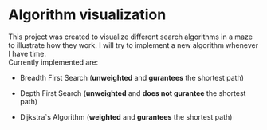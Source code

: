 # Algorithm visualization

This project was created to visualize different search algorithms in a maze to illustrate how they work.
I will try to implement a new algorithm whenever I have time.<br>
Currently implemented are:

* Breadth First Search (**unweighted** and **gurantees** the shortest path)

* Depth First Search (**unweighted** and **does not gurantee** the shortest path)

* Dijkstra`s Algorithm (**weighted** and **gurantees** the shortest path)
